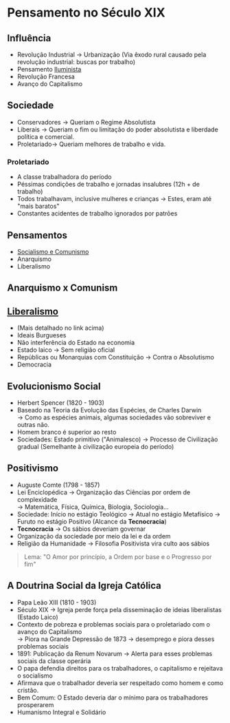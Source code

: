 # Pensamento no Século XIX

## Influência

* Revolução Industrial -> Urbanização (Via êxodo rural causado pela revolução industrial: buscas por trabalho)
* Pensamento [Iluminista](../../idade-moderna/iluminismo-e-liberalismo.md)
* Revolução Francesa&#x20;
* Avanço do Capitalismo

## Sociedade

* Conservadores -> Queriam o Regime Absolutista
* Liberais -> Queriam o fim ou limitação do poder absolutista e liberdade política e comercial.
* Proletariado-> Queriam melhores de trabalho e vida.

### Proletariado

* A classe trabalhadora do período
* Péssimas condições de trabalho e jornadas insalubres (12h + de trabalho)
* Todos trabalhavam, inclusive mulheres e crianças -> Estes, eram até "mais baratos"
* Constantes acidentes de trabalho ignorados por patrões

## Pensamentos

* [Socialismo e Comunismo](socialismo-e-comunismo.md)
* Anarquismo
* Liberalismo



## Anarquismo x Comunism

## [Liberalismo](../../idade-moderna/iluminismo-e-liberalismo.md#caracteristicas-gerais-liberalismo)

* (Mais detalhado no link acima)
* Ideais Burgueses
* Não interferência do Estado na economia
* Estado laico -> Sem religião oficial
* Repúblicas ou Monarquias com Constituição -> Contra o Absolutismo
* Democracia

## Evolucionismo Social

* Herbert Spencer (1820 - 1903)
* Baseado na Teoria da Evolução das Espécies, de Charles Darwin \
  \-> Como as espécies animais, algumas sociedades vão sobreviver e outras não.
* Homem branco é superior ao resto
* Sociedades: Estado primitivo ("Animalesco) -> Processo de Civilização gradual (Semelhante à civilização europeia do período)

## Positivismo

* Auguste Comte (1798 - 1857)
* Lei Enciclopédica -> Organização das Ciências por ordem de complexidade \
  \-> Matemática, Física, Química, Biologia, Sociologia...
* Sociedade: Início no estágio Teológico -> Atual no estágio Metafísico -> Furuto no estágio Positivo (Alcance da **Tecnocracia**)
* **Tecnocracia** -> Os sábios deveriam governar
* Organização da sociedade por meio da lei e da ordem
* Religião da Humanidade -> Filosofia Positivista vira culto aos sábios

> Lema: "O Amor por princípio, a Ordem por base e o Progresso por fim"

## A Doutrina Social da Igreja Católica

* Papa Leão XIII (1810 - 1903)
* Século XIX -> Igreja perde força pela disseminação de ideias liberalistas (Estado Laico)
* Contexto de pobreza e problemas sociais para o proletariado com o avanço do Capitalismo \
  \-> Piora na Grande Depressão de 1873 -> desemprego e piora desses problemas sociais
* 1891: Publicação da Renum Novarum -> Alerta para esses problemas sociais da classe operária
* O papa defendia direitos para os trabalhadores, o capitalismo e rejeitava o socialismo
* Afirmava que o trabalhador deveria ser respeitado como homem e como cristão.
* Bem Comum: O Estado deveria dar o mínimo para os trabalhadores prosperarem&#x20;
* Humanismo Integral e Solidário

